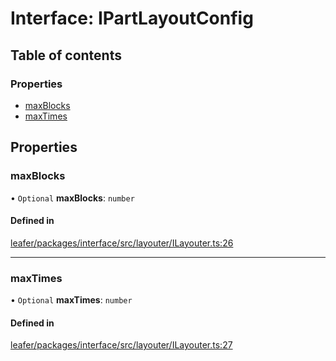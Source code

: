 # Interface: IPartLayoutConfig

## Table of contents

### Properties

- [maxBlocks](IPartLayoutConfig.md#maxblocks)
- [maxTimes](IPartLayoutConfig.md#maxtimes)

## Properties

### maxBlocks

• `Optional` **maxBlocks**: `number`

#### Defined in

[leafer/packages/interface/src/layouter/ILayouter.ts:26](https://github.com/leaferjs/leafer/blob/8db572e/packages/interface/src/layouter/ILayouter.ts#L26)

___

### maxTimes

• `Optional` **maxTimes**: `number`

#### Defined in

[leafer/packages/interface/src/layouter/ILayouter.ts:27](https://github.com/leaferjs/leafer/blob/8db572e/packages/interface/src/layouter/ILayouter.ts#L27)
